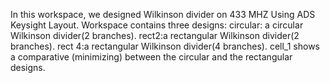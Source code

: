 In this workspace, we designed Wilkinson divider on 433 MHZ Using ADS Keysight Layout.
Workspace contains three designs:
circular: a circular Wilkinson divider(2 branches).
rect2:a rectangular Wilkinson divider(2 branches).
rect 4:a rectangular Wilkinson divider(4 branches).
cell_1 shows a comparative (minimizing) between the circular and the rectangular designs.
